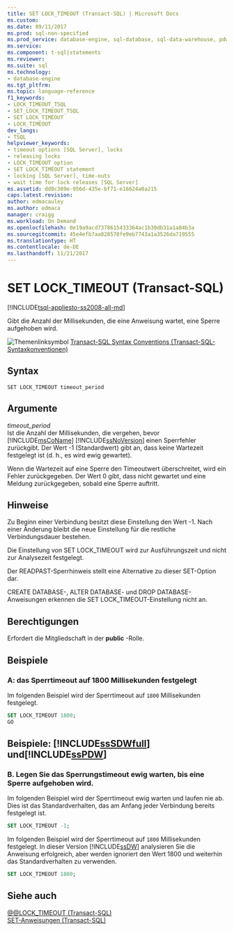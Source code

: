 ```yaml
---
title: SET LOCK_TIMEOUT (Transact-SQL) | Microsoft Docs
ms.custom: 
ms.date: 09/11/2017
ms.prod: sql-non-specified
ms.prod_service: database-engine, sql-database, sql-data-warehouse, pdw
ms.service: 
ms.component: t-sql|statements
ms.reviewer: 
ms.suite: sql
ms.technology:
- database-engine
ms.tgt_pltfrm: 
ms.topic: language-reference
f1_keywords:
- LOCK_TIMEOUT_TSQL
- SET_LOCK_TIMEOUT_TSQL
- SET LOCK_TIMEOUT
- LOCK_TIMEOUT
dev_langs:
- TSQL
helpviewer_keywords:
- timeout options [SQL Server], locks
- releasing locks
- LOCK_TIMEOUT option
- SET LOCK_TIMEOUT statement
- locking [SQL Server], time-outs
- wait time for lock releases [SQL Server]
ms.assetid: dd0c389e-956d-435e-bf71-e16624a0a215
caps.latest.revision: 
author: edmacauley
ms.author: edmaca
manager: craigg
ms.workload: On Demand
ms.openlocfilehash: 0e19a9acd7378615433364ac1b30db31a1a84b3a
ms.sourcegitcommit: 45e4efb7aa828578fe9eb7743a1a3526da719555
ms.translationtype: HT
ms.contentlocale: de-DE
ms.lasthandoff: 11/21/2017
---
```

# <a name="set-locktimeout-transact-sql"></a>SET LOCK_TIMEOUT (Transact-SQL)
[!INCLUDE[tsql-appliesto-ss2008-all-md](../../includes/tsql-appliesto-ss2008-all-md.md)]

  Gibt die Anzahl der Millisekunden, die eine Anweisung wartet, eine Sperre aufgehoben wird.  
  
 ![Themenlinksymbol](../../database-engine/configure-windows/media/topic-link.gif "Topic link icon") [Transact-SQL Syntax Conventions (Transact-SQL-Syntaxkonventionen)](../../t-sql/language-elements/transact-sql-syntax-conventions-transact-sql.md)  
  
## <a name="syntax"></a>Syntax  
  
```  
SET LOCK_TIMEOUT timeout_period  
```  
  
## <a name="arguments"></a>Argumente  
 *timeout_period*  
 Ist die Anzahl der Millisekunden, die vergehen, bevor [!INCLUDE[msCoName](../../includes/msconame-md.md)] [!INCLUDE[ssNoVersion](../../includes/ssnoversion-md.md)] einen Sperrfehler zurückgibt. Der Wert -1 (Standardwert) gibt an, dass keine Wartezeit festgelegt ist (d. h., es wird ewig gewartet).  
  
 Wenn die Wartezeit auf eine Sperre den Timeoutwert überschreitet, wird ein Fehler zurückgegeben. Der Wert 0 gibt, dass nicht gewartet und eine Meldung zurückgegeben, sobald eine Sperre auftritt.  
  
## <a name="remarks"></a>Hinweise  
 Zu Beginn einer Verbindung besitzt diese Einstellung den Wert -1. Nach einer Änderung bleibt die neue Einstellung für die restliche Verbindungsdauer bestehen.  
  
 Die Einstellung von SET LOCK_TIMEOUT wird zur Ausführungszeit und nicht zur Analysezeit festgelegt.  
  
 Der READPAST-Sperrhinweis stellt eine Alternative zu dieser SET-Option dar.  
  
 CREATE DATABASE-, ALTER DATABASE- und DROP DATABASE-Anweisungen erkennen die SET LOCK_TIMEOUT-Einstellung nicht an.  
  
## <a name="permissions"></a>Berechtigungen  
 Erfordert die Mitgliedschaft in der **public** -Rolle.  
  
## <a name="examples"></a>Beispiele  
  
### <a name="a-set-the-lock-timeout-to-1800-milliseconds"></a>A: das Sperrtimeout auf 1800 Millisekunden festgelegt  
 Im folgenden Beispiel wird der Sperrtimeout auf `1800` Millisekunden festgelegt.  
  
```sql  
SET LOCK_TIMEOUT 1800;  
GO  
```  
  
## <a name="examples-includesssdwfullincludessssdwfull-mdmd-and-includesspdwincludessspdw-mdmd"></a>Beispiele: [!INCLUDE[ssSDWfull](../../includes/sssdwfull-md.md)] und[!INCLUDE[ssPDW](../../includes/sspdw-md.md)]  
  
### <a name="b-set-the-lock-timeout-to-wait-forever-for-a-lock-to-be-released"></a>B. Legen Sie das Sperrungstimeout ewig warten, bis eine Sperre aufgehoben wird.  
 Im folgenden Beispiel wird der Sperrtimeout ewig warten und laufen nie ab. Dies ist das Standardverhalten, das am Anfang jeder Verbindung bereits festgelegt ist.  
  
```sql  
SET LOCK_TIMEOUT -1;  
```  
  
 Im folgenden Beispiel wird der Sperrtimeout auf `1800` Millisekunden festgelegt. In dieser Version [!INCLUDE[ssDW](../../includes/ssdw-md.md)] analysieren Sie die Anweisung erfolgreich, aber werden ignoriert den Wert 1800 und weiterhin das Standardverhalten zu verwenden.  
  
```sql  
SET LOCK_TIMEOUT 1800;  
```  
  
## <a name="see-also"></a>Siehe auch  
 [@@LOCK_TIMEOUT &#40;Transact-SQL&#41;](../../t-sql/functions/lock-timeout-transact-sql.md)   
 [SET-Anweisungen &#40;Transact-SQL&#41;](../../t-sql/statements/set-statements-transact-sql.md)  
  
  

